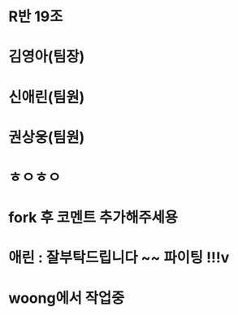 # R반 19조

# 김영아(팀장)

# 신애린(팀원)

# 권상웅(팀원)

# ㅎㅇㅎㅇ

# fork 후 코멘트 추가해주세용

# 애린 : 잘부탁드립니다 ~~ 파이팅 !!!v

# woong에서 작업중

